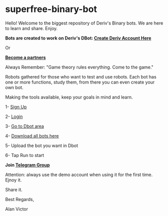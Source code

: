 # superfree-binary-bot
Hello! Welcome to the biggest repository of Deriv's Binary bots. We are here to learn and share. Enjoy.

**Bots are created to work on Deriv's DBot:
[Create Deriv Account Here](https://track.deriv.com/_h1BT0Uryldi34Ib7uprVbWNd7ZgqdRLk/1/)**

Or

**[Become a partners](https://track.deriv.com/_h1BT0Uryldilxv1B6h4gZ2Nd7ZgqdRLk/1/)**

Always Remember: "Game theory rules everything. Come to the game."

Robots gathered for those who want to test and use robots. Each bot has one or more functions, study them, from there you can even create your own bot.

Making the tools available, keep your goals in mind and learn.

1- [Sign Up](https://track.deriv.com/_h1BT0Uryldi34Ib7uprVbWNd7ZgqdRLk/1/)

2- [Login](https://track.deriv.com/_h1BT0Uryldi34Ib7uprVbWNd7ZgqdRLk/1/)

3- [Go to Dbot area](https://track.deriv.com/_h1BT0Uryldi34Ib7uprVbWNd7ZgqdRLk/1/)

4- [Download all bots here](https://github.com/alanvito1/superfree-binary-bot/archive/refs/heads/master.zip)

5- Upload the bot you want in Dbot

6- Tap Run to start

**Join [Telegram Group](https://t.me/superbinarybots)**

Attention: always use the demo account when using it for the first time. 
Ejnoy it.

Share it.

Best Regards,

Alan Victor
